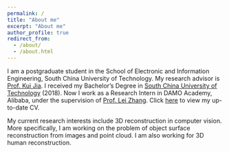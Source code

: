 ```yaml
---
permalink: /
title: "About me"
excerpt: "About me"
author_profile: true
redirect_from: 
  - /about/
  - /about.html
---
```


<!-- <p align="center">
  <img src="https://caozhangjie.github.io/files/caozhangjie_img.jpg?raw=true" alt="Photo" style="width: 450px;"/> 
</p> -->

I am a postgraduate student in the School of Electronic and Information Engineering, South China University of Technology. My research advisor is [Prof. Kui Jia](https://scholar.google.co.uk/citations?user=Mf9VHRcAAAAJ&hl=en&oi=ao). I received my Bachelor’s Degree in [South China University of Technology](http://www.scut.edu.cn/) (2018). Now I work as a Research Intern in DAMO Academy, Alibaba, under the supervision of [Prof. Lei Zhang](https://scholar.google.co.uk/citations?user=tAK5l1IAAAAJ&hl=en&oi=ao). Click [here](http://tangjiapeng.github.io/files/jptang_cv.pdf) to view my up-to-date CV.

My current research interests include 3D reconstruction in computer vision. More specifically, I am working on the problem of object surface reconstruction from images and point cloud. I am also working for 3D human reconstruction.
